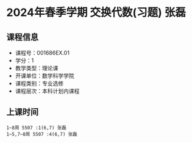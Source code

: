 # 2024年春季学期 交换代数(习题) 张磊






## 课程信息

- 课程号：001686EX.01
- 学分：1
- 教学类型：理论课
- 开课单位：数学科学学院
- 课程类别：专业选修
- 课程层次：本科计划内课程

## 上课时间

```
1~8周 5507 :1(6,7) 张磊
1~5,7~8周 5507 :4(6,7) 张磊
```

